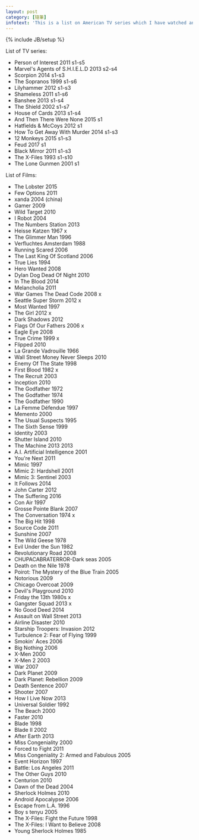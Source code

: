 ```yaml
---
layout: post
category: [隨筆]
infotext: 'This is a list on American TV series which I have watched and will have watched in these years and in the future.'
---
```

{% include JB/setup %}

List of TV series:

- Person of Interest 2011 s1-s5
- Marvel's Agents of S.H.I.E.L.D 2013 s2-s4
- Scorpion 2014 s1-s3
- The Sopranos 1999 s1-s6
- Lilyhammer 2012 s1-s3
- Shameless 2011 s1-s6
- Banshee 2013 s1-s4
- The Shield 2002 s1-s7
- House of Cards 2013 s1-s4
- And Then There Were None 2015 s1
- Hatfields & McCoys 2012 s1
- How To Get Away With Murder 2014 s1-s3
- 12 Monkeys 2015 s1-s3
- Feud 2017 s1
- Black Mirror 2011 s1-s3
- The X-Files 1993 s1-s10
- The Lone Gunmen 2001 s1

List of Films:

- The Lobster 2015
- Few Options 2011
- xanda 2004 (china)
- Gamer 2009
- Wild Target 2010
- I Robot 2004
- The Numbers Station 2013
- Heisse Katzen 1967 x
- The Glimmer Man 1996
- Verfluchtes Amsterdam 1988
- Running Scared 2006
- The Last King Of Scotland 2006
- True Lies 1994
- Hero Wanted 2008
- Dylan Dog Dead Of Night 2010
- In The Blood 2014
- Melancholia 2011
- War Games The Dead Code 2008 x
- Seattle Super Storm 2012 x
- Most Wanted 1997
- The Girl 2012 x
- Dark Shadows 2012
- Flags Of Our Fathers 2006 x
- Eagle Eye 2008
- True Crime 1999 x
- Flipped 2010
- La Grande Vadrouille 1966
- Wall Street Money Never Sleeps 2010
- Enemy Of The State 1998
- First Blood 1982 x
- The Recruit 2003
- Inception 2010
- The Godfather 1972
- The Godfather 1974
- The Godfather 1990
- La Femme Défendue 1997
- Memento 2000
- The Usual Suspects 1995
- The Sixth Sense 1999
- Identity 2003
- Shutter Island 2010
- The Machine 2013 2013
- A.I. Artificial Intelligence 2001
- You're Next 2011
- Mimic 1997
- Mimic 2: Hardshell 2001
- Mimic 3: Sentinel 2003
- It Follows 2014
- John Carter 2012
- The Suffering 2016
- Con Air 1997
- Grosse Pointe Blank 2007
- The Conversation 1974 x
- The Big Hit 1998
- Source Code 2011
- Sunshine 2007
- The Wild Geese 1978
- Evil Under the Sun 1982
- Revolutionary Road 2008
- CHUPACABRATERROR-Dark seas 2005
- Death on the Nile 1978
- Poirot: The Mystery of the Blue Train 2005
- Notorious 2009
- Chicago Overcoat 2009
- Devil's Playground 2010
- Friday the 13th 1980s x
- Gangster Squad 2013 x
- No Good Deed 2014
- Assault on Wall Street 2013
- Airline Disaster 2010
- Starship Troopers: Invasion 2012
- Turbulence 2: Fear of Flying 1999
- Smokin' Aces 2006
- Big Nothing 2006
- X-Men 2000
- X-Men 2 2003
- War 2007
- Dark Planet 2009
- Dark Planet: Rebellion 2009
- Death Sentence 2007
- Shooter 2007
- How I Live Now 2013
- Universal Soldier 1992
- The Beach 2000
- Faster 2010
- Blade 1998
- Blade II 2002
- After Earth 2013
- Miss Congeniality 2000
- Forced to Fight 2011
- Miss Congeniality 2: Armed and Fabulous 2005
- Event Horizon 1997
- Battle: Los Angeles 2011
- The Other Guys 2010
- Centurion 2010
- Dawn of the Dead 2004
- Sherlock Holmes 2010
- Android Apocalypse 2006
- Escape from L.A. 1996
- Boy s tenyu 2005
- The X-Files: Fight the Future 1998
- The X-Files: I Want to Believe 2008
- Young Sherlock Holmes 1985
